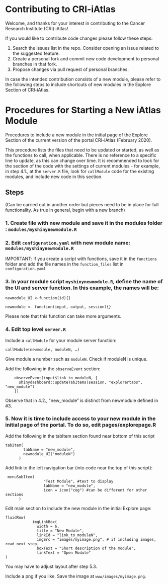 # Contributing to CRI-iAtlas

Welcome, and thanks for your interest in contributing to the Cancer Research Institute (CRI) iAtlas!

If you would like to contribute code changes please follow these steps:

1. Search the issues list in the repo. Consider opening an issue related to the suggested feature.
2. Create a personal fork and commit new code development to personal branches in that fork.
3. Propose changes via pull request of personal branches.


In case the intended contribution consists of a new module, please refer to the following steps to include shortcuts of new modules in the Explore Section of CRI-iAtlas.

# Procedures for Starting a New iAtlas Module

Procedures to include a new module in the initial page of the Explore Section of the current version of the portal CRI-iAtlas (February 2020). 

This procedure lists the files that need to be updated or started, as well as the functions to call, when applicable. There is no reference to a specific line to update, as this can change over time. It is recommended to look for the section of the code with the settings of current modules - for example, in step 4.1., at the `server.R` file, look for `callModule` code for the existing modules, and include new code in this section.

## Steps
(Can be carried out in another order but pieces need to be in place for full functionality. As true in general, begin with a new branch) 

### 1. Create file with new module and save it in the modules folder : `modules/myshinynewmodule.R`

### 2. Edit `configuration.yaml` with new module name: `modules/myshinynewmodule.R`


IMPORTANT: if you create a script with functions, save it in the `functions` folder and add the file names in the `function_files` list in `configuration.yaml`

### 3. In your module script `myshinynewmodule.R`, define the name of the UI and server function. In this example, the names will be: 

```
newmodule_UI <-function(id){}

newmodule <- function(input, output, session){}
```
Please note that this function can take more arguments.
 
### 4. Edit top level `server.R`

Include a `callModule` for your module server function:

```
callModule(newmodule, moduleN, …)
```

Give module a number such as `moduleN`. Check if moduleN is unique.

Add the following in the `observeEvent` section:
```
    observeEvent(input$link_to_moduleN, {
      shinydashboard::updateTabItems(session, "explorertabs", "new_module")
    })
```
Observe that in 4.2., "new_module” is distinct from newmodule defined in #3.

### 5. Now it is time to include access to your new module in the initial page of the portal. To do so, edit pages/explorepage.R 

Add the following in the tabItem section found near bottom of this script

```
tabItem(
        tabName = "new_module",
        newmodule_UI("moduleN")
      )
```

Add link to the left navigation bar (into code near the top of this script):

```
 menuSubItem(
                 "Test Module", #text to display
                 tabName = "new_module",
                 icon = icon("cog") #can be different for other sections
      )
```

Edit main section to include the new module in the initial Explore page:
```
fluidRow(
            imgLinkBox(
              width = 6,
              title = "New Module",
              linkId = "link_to_moduleN",
              imgSrc = "images/myimage.png", # if including images, read next step.
              boxText = "Short description of the module",
              linkText = "Open Module"
)
```
You may have to adjust layout after step 5.3.
 
Include a png if you like. Save the image at `www/images/myimage.png`.

